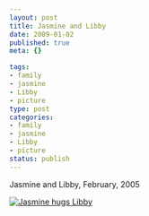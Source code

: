 ```yaml
--- 
layout: post
title: Jasmine and Libby
date: 2009-01-02
published: true
meta: {}

tags: 
- family
- jasmine
- Libby
- picture
type: post
categories: 
- family
- jasmine
- Libby
- picture
status: publish
---
```



Jasmine and Libby, February, 2005

 [![Jasmine hugs Libby](http://media.eick.us/2011/05/3160829173_249f6c73f5.jpg)](http://www.flickr.com/photos/andreweick/3160829173/ "Jasmine hugs Libby by AndrewEick, on Flickr")
